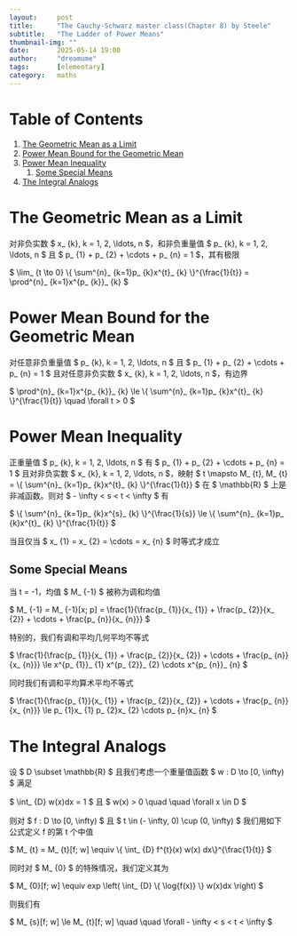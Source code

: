 ```yaml
---
layout:     post
title:      "The Cauchy-Schwarz master class(Chapter 8) by Steele"
subtitle:   "The Ladder of Power Means"
thumbnail-img: ""
date:       2025-05-14 19:00
author:     "dreamume"
tags: 		[elementary]
category:   maths
---
```

<head>
    <script src="https://cdn.mathjax.org/mathjax/latest/MathJax.js?config=TeX-AMS-MML_HTMLorMML" type="text/javascript"></script>
    <script type="text/x-mathjax-config">
        MathJax.Hub.Config({
            tex2jax: {
            skipTags: ['script', 'noscript', 'style', 'textarea', 'pre'],
            inlineMath: [['$','$']]
            }
        });
    </script>
</head>

# Table of Contents

1.  [The Geometric Mean as a Limit](#orgcc3bd4f)
2.  [Power Mean Bound for the Geometric Mean](#org9538d8a)
3.  [Power Mean Inequality](#orgff37b2c)
    1.  [Some Special Means](#orgf40311f)
4.  [The Integral Analogs](#orgb05f110)


<a id="orgcc3bd4f"></a>

# The Geometric Mean as a Limit

对非负实数 $ x_ {k}, k = 1, 2, \\ldots, n $，和非负重量值 $ p_ {k}, k = 1, 2, \\ldots, n $ 且 $ p_ {1} + p_ {2} + \\cdots + p_ {n} = 1 $，其有极限

$ \\lim_ {t \\to 0} \\{ \\sum^{n}_ {k=1}p_ {k}x^{t}_ {k} \\}^{\\frac{1}{t}} = \\prod^{n}_ {k=1}x^{p_ {k}}_ {k} $


<a id="org9538d8a"></a>

# Power Mean Bound for the Geometric Mean

对任意非负重量值 $ p_ {k}, k = 1, 2, \\ldots, n $ 且 $ p_ {1} + p_ {2} + \\cdots + p_ {n} = 1 $ 且对任意非负实数 $ x_ {k}, k = 1, 2, \\ldots, n $，有边界

$ \\prod^{n}_ {k=1}x^{p_ {k}}_ {k} \\le \\{ \\sum^{n}_ {k=1}p_ {k}x^{t}_ {k} \\}^{\\frac{1}{t}} \\quad \\forall t > 0 $


<a id="orgff37b2c"></a>

# Power Mean Inequality

正重量值 $ p_ {k}, k = 1, 2, \\ldots, n $ 有 $ p_ {1} + p_ {2} + \\cdots + p_ {n} = 1 $ 且对非负实数 $ x_ {k}, k = 1, 2, \\ldots, n $，映射 $ t \\mapsto M_ {t}, M_ {t} = \\{ \\sum^{n}_ {k=1}p_ {k}x^{t}_ {k} \\}^{\\frac{1}{t}} $ 在 $ \\mathbb{R} $ 上是非减函数。则对 $ - \\infty < s < t < \\infty $ 有

$ \\{ \\sum^{n}_ {k=1}p_ {k}x^{s}_ {k} \\}^{\\frac{1}{s}} \\le \\{ \\sum^{n}_ {k=1}p_ {k}x^{t}_ {k} \\}^{\\frac{1}{t}} $

当且仅当 $ x_ {1} = x_ {2} = \\cdots = x_ {n} $ 时等式才成立


<a id="orgf40311f"></a>

## Some Special Means

当 t = -1，均值 $ M_ {-1} $ 被称为调和均值

$ M_ {-1} = M_ {-1}[x; p] = \\frac{1}{\\frac{p_ {1}}{x_ {1}} + \\frac{p_ {2}}{x_ {2}} + \\cdots + \\frac{p_ {n}}{x_ {n}}} $

特别的，我们有调和平均几何平均不等式

$ \\frac{1}{\\frac{p_ {1}}{x_ {1}} + \\frac{p_ {2}}{x_ {2}} + \\cdots + \\frac{p_ {n}}{x_ {n}}} \\le x^{p_ {1}}_ {1} x^{p_ {2}}_ {2} \\cdots x^{p_ {n}}_ {n} $

同时我们有调和平均算术平均不等式

$ \\frac{1}{\\frac{p_ {1}}{x_ {1}} + \\frac{p_ {2}}{x_ {2}} + \\cdots + \\frac{p_ {n}}{x_ {n}}} \\le p_ {1}x_ {1} p_ {2}x_ {2} \\cdots p_ {n}x_ {n} $


<a id="orgb05f110"></a>

# The Integral Analogs

设 $ D \\subset \\mathbb{R} $ 且我们考虑一个重量值函数 $ w : D \\to [0, \\infty) $ 满足

$ \\int_ {D} w(x)dx = 1 $ 且 $ w(x) > 0 \\quad \\quad \\forall x \\in D $

则对 $ f : D \\to [0, \\infty) $ 且 $ t \\in (- \\infty, 0) \\cup (0, \\infty) $ 我们用如下公式定义 f 的第 t 个中值

$ M_ {t} = M_ {t}[f; w] \\equiv \\{ \\int_ {D} f^{t}(x) w(x) dx\\}^{\\frac{1}{t}} $

同时对 $ M_ {0} $ 的特殊情况，我们定义其为

$ M_ {0}[f; w] \\equiv exp \\left( \\int_ {D} \\{ \\log{f(x)} \\} w(x)dx \\right) $

则我们有

$ M_ {s}[f; w] \\le M_ {t}[f; w] \\quad \\quad \\forall - \\infty < s < t < \\infty $
